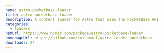 ```yaml
---
name: astro-pocketbase-loader
title: astro-pocketbase-loader
description: A content loader for Astro that uses the PocketBase API
categories:
  - loaders
npmUrl: https://www.npmjs.com/package/astro-pocketbase-loader
homepageUrl: https://github.com/kmishmael/astro-loader-pocketbase
downloads: 24
---
```

